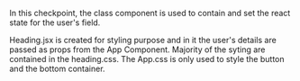 In this checkpoint, the class component is used to contain and set the react state for the user's field.

Heading.jsx is created for styling purpose and in it the user's details are passed as props from the App Component.
Majority of the syting are contained in the heading.css. The App.css is only used to style the button and the bottom container.